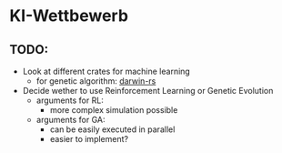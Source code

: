 # KI-Wettbewerb

## TODO:

* Look at different crates for machine learning
    * for genetic algorithm: [darwin-rs](https://rustrepo.com/repo/willi-kappler-darwin-rs-rust-machine-learning)
* Decide wether to use Reinforcement Learning or Genetic Evolution
    * arguments for RL: 
        - more complex simulation possible
    * arguments for GA:
        - can be easily executed in parallel
        - easier to implement?

